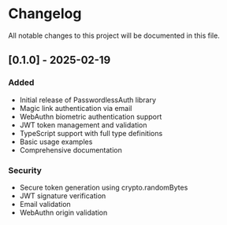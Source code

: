 # Changelog

All notable changes to this project will be documented in this file.

## [0.1.0] - 2025-02-19

### Added
- Initial release of PasswordlessAuth library
- Magic link authentication via email
- WebAuthn biometric authentication support
- JWT token management and validation
- TypeScript support with full type definitions
- Basic usage examples
- Comprehensive documentation

### Security
- Secure token generation using crypto.randomBytes
- JWT signature verification
- Email validation
- WebAuthn origin validation